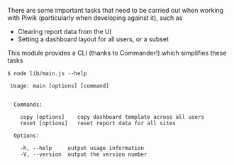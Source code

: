 There are some important tasks that need to be carried out when working with Piwik (particularly when developing against it), such as

* Clearing report data from the UI
* Setting a dashboard layout for all users, or a subset

This module provides a CLI (thanks to Commander!) which simplifies these tasks

```shell
$ node lib/main.js --help

 Usage: main [options] [command]


  Commands:

    copy [options]    copy dashboard template across all users
    reset [options]   reset report data for all sites

  Options:

    -h, --help     output usage information
    -V, --version  output the version number


```